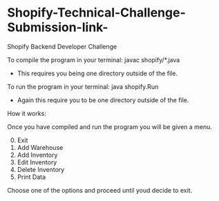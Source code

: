 # Shopify-Technical-Challenge-Submission-link-
Shopify Backend Developer Challenge

To compile the program in your terminal:
javac shopify/*.java
 - This requires you being one directory outside of the file.

To run the program in your terminal:
  java shopify.Run
 - Again this require you to be one directory outside of the file.

How it works:

Once you have compiled and run the program you will be given a menu.

0. Exit
1. Add Warehouse
2. Add Inventory
3. Edit Inventory
4. Delete Inventory
5. Print Data

Choose one of the options and proceed until youd decide to exit.
